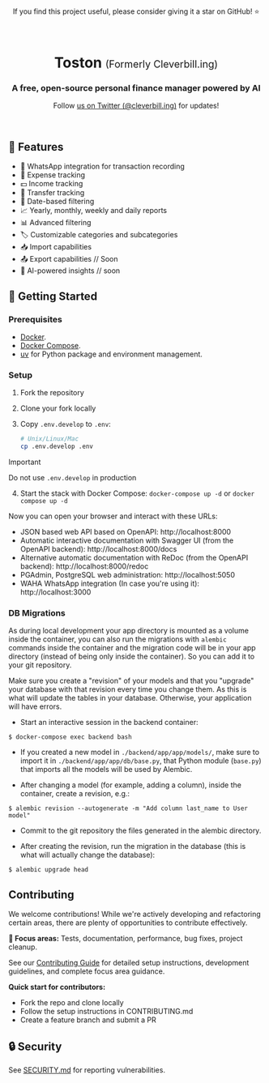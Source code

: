 <p align="center">
  <p align="center">If you find this project useful, please consider giving it a star on GitHub! ⭐</p>
</p>

<br/>

<p align="center">
  <h1 align="center">Toston <span style="font-size: 0.7em; font-weight: normal;">(Formerly Cleverbill.ing)</span></h1>
  <h3 align="center">A free, open-source personal finance manager powered by AI</h3>
  <p align="center">Follow <a href="https://twitter.com/@cleverbilling">us on Twitter (@cleverbill.ing)</a> for updates!</p>
</p>

<br/>

## 🌟 Features

- 💬 WhatsApp integration for transaction recording
- 💸 Expense tracking
- 💵 Income tracking
- 🔄 Transfer tracking
- 📅 Date-based filtering
- 📈 Yearly, monthly, weekly and daily reports
- 📊 Advanced filtering
- 🏷️ Customizable categories and subcategories
- 📥 Import capabilities
- 📤 Export capabilities // Soon
- 🤖 AI-powered insights // soon

## 🚀 Getting Started

### Prerequisites

- [Docker](https://www.docker.com/).
- [Docker Compose](https://docs.docker.com/compose/install/).
- [uv](https://github.com/astral-sh/uv) for Python package and environment management.

### Setup

1. Fork the repository
2. Clone your fork locally
3. Copy `.env.develop` to `.env`:

   ```bash
   # Unix/Linux/Mac
   cp .env.develop .env
   ```

> [!IMPORTANT]
> Do not use `.env.develop` in production

4. Start the stack with Docker Compose: `docker-compose up -d` or `docker compose up -d`

Now you can open your browser and interact with these URLs:

- JSON based web API based on OpenAPI: http://localhost:8000
- Automatic interactive documentation with Swagger UI (from the OpenAPI backend): http://localhost:8000/docs
- Alternative automatic documentation with ReDoc (from the OpenAPI backend): http://localhost:8000/redoc
- PGAdmin, PostgreSQL web administration: http://localhost:5050
- WAHA WhatsApp integration (In case you're using it): http://localhost:3000

### DB Migrations

As during local development your app directory is mounted as a volume inside the container, you can also run the migrations with `alembic` commands inside the container and the migration code will be in your app directory (instead of being only inside the container). So you can add it to your git repository.

Make sure you create a "revision" of your models and that you "upgrade" your database with that revision every time you change them. As this is what will update the tables in your database. Otherwise, your application will have errors.

- Start an interactive session in the backend container:

```console
$ docker-compose exec backend bash
```

- If you created a new model in `./backend/app/app/models/`, make sure to import it in `./backend/app/app/db/base.py`, that Python module (`base.py`) that imports all the models will be used by Alembic.

- After changing a model (for example, adding a column), inside the container, create a revision, e.g.:

```console
$ alembic revision --autogenerate -m "Add column last_name to User model"
```

- Commit to the git repository the files generated in the alembic directory.

- After creating the revision, run the migration in the database (this is what will actually change the database):

```console
$ alembic upgrade head
```

## Contributing

We welcome contributions! While we're actively developing and refactoring certain areas, there are plenty of opportunities to contribute effectively.

**🎯 Focus areas:** Tests, documentation, performance, bug fixes, project cleanup.

See our [Contributing Guide](.github/CONTRIBUTING.md) for detailed setup instructions, development guidelines, and complete focus area guidance.

**Quick start for contributors:**

- Fork the repo and clone locally
- Follow the setup instructions in CONTRIBUTING.md
- Create a feature branch and submit a PR

## 🔒 Security

See [SECURITY.md](SECURITY.md) for reporting vulnerabilities.
